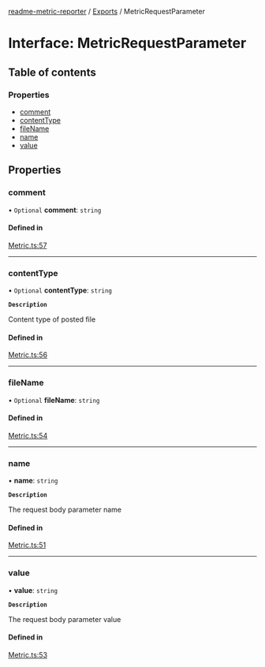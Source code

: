[readme-metric-reporter](../README.md) / [Exports](../modules.md) / MetricRequestParameter

# Interface: MetricRequestParameter

## Table of contents

### Properties

- [comment](MetricRequestParameter.md#comment)
- [contentType](MetricRequestParameter.md#contenttype)
- [fileName](MetricRequestParameter.md#filename)
- [name](MetricRequestParameter.md#name)
- [value](MetricRequestParameter.md#value)

## Properties

### comment

• `Optional` **comment**: `string`

#### Defined in

[Metric.ts:57](https://github.com/igrek8/readme-metric-reporter/blob/2a81fee/src/Metric.ts#L57)

___

### contentType

• `Optional` **contentType**: `string`

**`Description`**

Content type of posted file

#### Defined in

[Metric.ts:56](https://github.com/igrek8/readme-metric-reporter/blob/2a81fee/src/Metric.ts#L56)

___

### fileName

• `Optional` **fileName**: `string`

#### Defined in

[Metric.ts:54](https://github.com/igrek8/readme-metric-reporter/blob/2a81fee/src/Metric.ts#L54)

___

### name

• **name**: `string`

**`Description`**

The request body parameter name

#### Defined in

[Metric.ts:51](https://github.com/igrek8/readme-metric-reporter/blob/2a81fee/src/Metric.ts#L51)

___

### value

• **value**: `string`

**`Description`**

The request body parameter value

#### Defined in

[Metric.ts:53](https://github.com/igrek8/readme-metric-reporter/blob/2a81fee/src/Metric.ts#L53)
